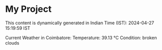 # My Project

This content is dynamically generated in Indian Time (IST): 2024-04-27 15:19:59 IST


Current Weather in Coimbatore:
Temperature: 39.13 °C
Condition: broken clouds

